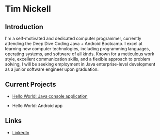 # Tim Nickell

## Introduction

I'm a self-motivated and dedicated computer programmer, currently attending the 
Deep Dive Coding Java + Android Bootcamp. I excel at learning new computer
technologies, including programming languages, operating systems, and software
of all kinds. Known for a meticulous work style, excellent communication skills,
and a flexible approach to problem solving, I will be seeking
employment in Java enterprise-level development as a junior software engineer
upon graduation. 

## Current Projects

* [Hello World: Java console application](https://github.com/ddc-java-21/hello-world-tanickell)

* Hello World: Android app

## Links

* [LinkedIn](https://www.linkedin.com/in/tim-n-77772a2a9/)